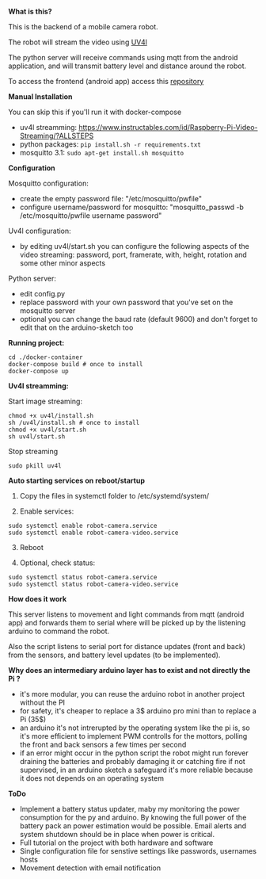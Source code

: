 **What is this?**

This is the backend of a mobile camera robot.

The robot will stream the video using [UV4l](http://www.linux-projects.org/uv4l/)

The python server will receive commands using mqtt from the android application, and will transmit battery level and 
distance around the robot.

To access the frontend (android app) access this [repository](https://github.com/danionescu0/android-robot-camera)

**Manual Installation**

You can skip this if you'll run it with docker-compose

* uv4l streamming: https://www.instructables.com/id/Raspberry-Pi-Video-Streaming/?ALLSTEPS
* python packages: ````pip install.sh -r requirements.txt````
* mosquitto 3.1: ````sudo apt-get install.sh mosquitto````


**Configuration**

Mosquitto configuration:

* create the empty password file: "/etc/mosquitto/pwfile"
* configure username/password for mosquitto: "mosquitto_passwd -b /etc/mosquitto/pwfile username password"

Uv4l configuration:

* by editing uv4l/start.sh you can configure the following aspects of the video streaming: password,
port, framerate, with, height, rotation and some other minor aspects

Python server:

* edit config.py
* replace password with your own password that you've set on the mosquitto server
* optional you can change the baud rate (default 9600) and don't forget to edit that on the arduino-sketch too

**Running project:**

````
cd ./docker-container
docker-compose build # once to install
docker-compose up
````


**Uv4l streamming:**

Start image streaming: 
````
chmod +x uv4l/install.sh
sh /uv4l/install.sh # once to install
chmod +x uv4l/start.sh
sh uv4l/start.sh
````
Stop streaming
````
sudo pkill uv4l
````

**Auto starting services on reboot/startup**

1. Copy the files in systemctl folder to /etc/systemd/system/

2. Enable services:
````
sudo systemctl enable robot-camera.service
sudo systemctl enable robot-camera-video.service
````

3. Reboot

4. Optional, check status:
````
sudo systemctl status robot-camera.service
sudo systemctl status robot-camera-video.service
````

**How does it work**

This server listens to movement and light commands from mqtt (android app) and 
forwards them to serial where will be picked up by the listening arduino to 
command the robot.

Also the script listens to serial port for distance updates (front and back) from the 
sensors, and battery level updates (to be implemented).

**Why does an intermediary arduino layer has to exist and not directly the Pi ?**

* it's more modular, you can reuse the arduino robot in another project without the PI
* for safety, it's cheaper to replace a 3$ arduino pro mini than to replace a Pi (35$)
* an arduino it's not intrerupted by the operating system like the pi is, so it's more 
efficient to implement PWM controlls for the mottors, polling the front and back sensors
a few times per second
* if an error might occur in the python script the robot might run forever draining the
batteries and probably damaging it or catching fire if not supervised, in an arduino sketch
a safeguard it's more reliable because it does not depends on an operating system

**ToDo**

* Implement a battery status updater, maby my monitoring the power consumption for the py and arduino.
By knowing the full power of the battery pack an power estimation would be possible.
Email alerts and system shutdown should be in place when power is critical.
* Full tutorial on the project with both hardware and software
* Single configuration file for senstive settings like passwords, usernames hosts
* Movement detection with email notification